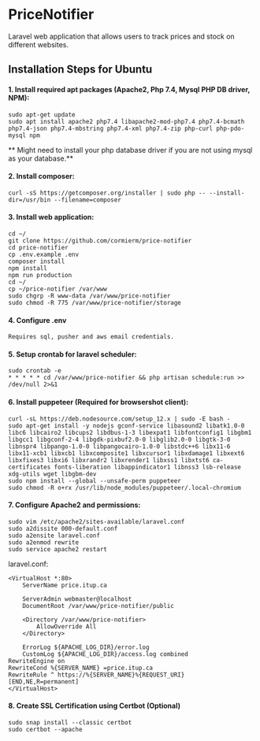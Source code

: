 # PriceNotifier

Laravel web application that allows users to track prices and stock on different websites.

## Installation Steps for Ubuntu
#### 1. Install required apt packages (Apache2, Php 7.4, Mysql PHP DB driver, NPM):

```
sudo apt-get update
sudo apt install apache2 php7.4 libapache2-mod-php7.4 php7.4-bcmath php7.4-json php7.4-mbstring php7.4-xml php7.4-zip php-curl php-pdo-mysql npm
```
** Might need to install your php database driver if you are not using mysql as your database.**


#### 2. Install composer:
```
curl -sS https://getcomposer.org/installer | sudo php -- --install-dir=/usr/bin --filename=composer
```


#### 3. Install web application:
```
cd ~/
git clone https://github.com/cormierm/price-notifier
cd price-notifier
cp .env.example .env
composer install
npm install
npm run production
cd ~/
cp ~/price-notifier /var/www
sudo chgrp -R www-data /var/www/price-notifier
sudo chmod -R 775 /var/www/price-notifier/storage
```

#### 4. Configure .env
    Requires sql, pusher and aws email credentials.

#### 5. Setup crontab for laravel scheduler:
```
sudo crontab -e
* * * * * cd /var/www/price-notifier && php artisan schedule:run >> /dev/null 2>&1
```

#### 6. Install puppeteer (Required for browsershot client):
```
curl -sL https://deb.nodesource.com/setup_12.x | sudo -E bash -
sudo apt-get install -y nodejs gconf-service libasound2 libatk1.0-0 libc6 libcairo2 libcups2 libdbus-1-3 libexpat1 libfontconfig1 libgbm1 libgcc1 libgconf-2-4 libgdk-pixbuf2.0-0 libglib2.0-0 libgtk-3-0 libnspr4 libpango-1.0-0 libpangocairo-1.0-0 libstdc++6 libx11-6 libx11-xcb1 libxcb1 libxcomposite1 libxcursor1 libxdamage1 libxext6 libxfixes3 libxi6 libxrandr2 libxrender1 libxss1 libxtst6 ca-certificates fonts-liberation libappindicator1 libnss3 lsb-release xdg-utils wget libgbm-dev
sudo npm install --global --unsafe-perm puppeteer
sudo chmod -R o+rx /usr/lib/node_modules/puppeteer/.local-chromium
```

#### 7. Configure Apache2 and permissions:
```
sudo vim /etc/apache2/sites-available/laravel.conf
sudo a2dissite 000-default.conf
sudo a2ensite laravel.conf
sudo a2enmod rewrite
sudo service apache2 restart
```
laravel.conf:
```
<VirtualHost *:80>
    ServerName price.itup.ca

    ServerAdmin webmaster@localhost
    DocumentRoot /var/www/price-notifier/public

    <Directory /var/www/price-notifier>
        AllowOverride All
    </Directory>

    ErrorLog ${APACHE_LOG_DIR}/error.log
    CustomLog ${APACHE_LOG_DIR}/access.log combined
RewriteEngine on
RewriteCond %{SERVER_NAME} =price.itup.ca
RewriteRule ^ https://%{SERVER_NAME}%{REQUEST_URI} [END,NE,R=permanent]
</VirtualHost>
```

#### 8. Create SSL Certification using Certbot (Optional)
```
sudo snap install --classic certbot
sudo certbot --apache
```

